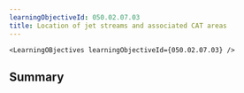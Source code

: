 ```yaml
---
learningObjectiveId: 050.02.07.03
title: Location of jet streams and associated CAT areas
---
```


```tsx eval
<LearningOBjectives learningObjectiveId={050.02.07.03} />
```

## Summary
